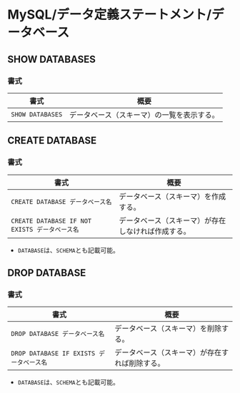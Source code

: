 # MySQL/データ定義ステートメント/データベース

## SHOW DATABASES

### 書式

| 書式             | 概要                                       |
| ---------------- | ------------------------------------------ |
| `SHOW DATABASES` | データベース（スキーマ）の一覧を表示する。 |

## CREATE DATABASE

### 書式

| 書式                                           | 概要                                               |
| ---------------------------------------------- | -------------------------------------------------- |
| `CREATE DATABASE データベース名`               | データベース（スキーマ）を作成する。               |
| `CREATE DATABASE IF NOT EXISTS データベース名` | データベース（スキーマ）が存在しなければ作成する。 |

- `DATABASE`は、`SCHEMA`とも記載可能。

## DROP DATABASE

### 書式

| 書式                                     | 概要                                           |
| ---------------------------------------- | ---------------------------------------------- |
| `DROP DATABASE データベース名`           | データベース（スキーマ）を削除する。           |
| `DROP DATABASE IF EXISTS データベース名` | データベース（スキーマ）が存在すれば削除する。 |

- `DATABASE`は、`SCHEMA`とも記載可能。
